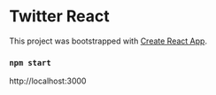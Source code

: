 # Twitter React

This project was bootstrapped with [Create React App](https://github.com/facebook/create-react-app).

### `npm start`
http://localhost:3000
